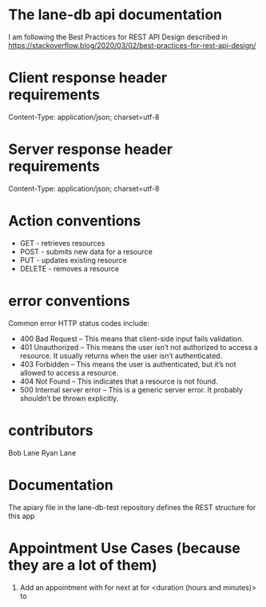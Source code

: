 # The lane-db api documentation
I am following the Best Practices for REST API Design described in https://stackoverflow.blog/2020/03/02/best-practices-for-rest-api-design/ 
# Client response header requirements
Content-Type: application/json; charset=utf-8

# Server response header requirements
Content-Type: application/json; charset=utf-8

# Action conventions
* GET - retrieves resources
* POST - submits new data for a resource
* PUT -  updates existing resource
* DELETE - removes a resource
# error conventions
Common error HTTP status codes include:

* 400 Bad Request – This means that client-side input fails validation.
* 401 Unauthorized – This means the user isn’t not authorized to access a resource. It usually returns when the user isn’t authenticated.
* 403 Forbidden – This means the user is authenticated, but it’s not allowed to access a resource.
* 404 Not Found – This indicates that a resource is not found.
* 500 Internal server error – This is a generic server error. It probably shouldn’t be thrown explicitly.
# contributors
Bob Lane
Ryan Lane
# Documentation
The apiary file in the lane-db-test repository defines the REST structure for this app
# Appointment Use Cases (because they are a lot of them)
1. Add an appointment with <someone> for next <weekday> at <time> for <duration (hours and minutes)> to <title>.
* This will add an appointment with no description or repetition. The start one the day/time specified and run for the duration. The trasaction will be
- title: <title>
- withwhom: <someone>
- starttime: <yyyy/mm/dd of weekday time>
- endtime: <starttime + duration>
1. Add an appointment with <someone> for all day next <weekday> to <title>.
- this adds an all day appointment
1. Add an appointment with <someone> for next <weekday> at <time> for <duration> to <title> (and repeat every <interval> <unit> (forever | for <times> | until <enddate>))
This will set up a repeating appointment with the interval and unit specified than ends as specified
1. Modify the appointment <title> (to be with <someone>) (and) to start at <time> (and) to be for <duration>
- changing the start time without changing the duration will move the end time to maintain the duration 
1. Modify the appointment <title> to be all day.
start and end times are ignored
1. Modify the appointment <title> to repeat every <interval> <unit> (forever | for <times> | until <enddate>)



